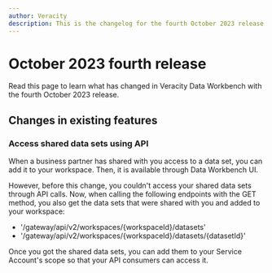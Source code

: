 ```yaml
---
author: Veracity
description: This is the changelog for the fourth October 2023 release of Data Workbench.
---
```


# October 2023 fourth release

Read this page to learn what has changed in Veracity Data Workbench with the fourth October 2023 release.

## Changes in existing features

### Access shared data sets using API

When a business partner has shared with you access to a data set, you can add it to your workspace. Then, it is available through Data Workbench UI. 

However, before this change, you couldn't access your shared data sets through API calls. Now, when calling the following endpoints with the GET method, you also get the data sets that were shared with you and added to your workspace:
* '/gateway/api/v2/workspaces/{workspaceId}/datasets'
* '/gateway/api/v2/workspaces/{workspaceId}/datasets/{datasetId}'

Once you got the shared data sets, you can add them to your Service Account's scope so that your API consumers can access it.


